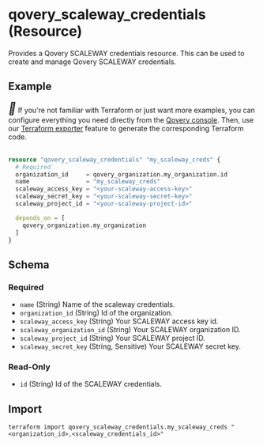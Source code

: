# qovery_scaleway_credentials (Resource)

Provides a Qovery SCALEWAY credentials resource. This can be used to create and manage Qovery SCALEWAY credentials.


## Example

<div class="alert alert-info">
  <i style="font-size:24px" class="fa">&#xf05a;</i> If you're not familiar with Terraform or just want more examples, you can configure everything you need directly from the <a href="https://console.qovery.com">Qovery console</a>. Then, use our <a href="https://hub.qovery.com/docs/using-qovery/configuration/environment/#terraform-exporter">Terraform exporter</a> feature to generate the corresponding Terraform code.
</div><br />

```terraform
resource "qovery_scaleway_credentials" "my_scaleway_creds" {
  # Required
  organization_id     = qovery_organization.my_organization.id
  name                = "my_scaleway_creds"
  scaleway_access_key = "<your-scaleway-access-key>"
  scaleway_secret_key = "<your-scaleway-secret-key>"
  scaleway_project_id = "<your-scaleway-project-id>"

  depends_on = [
    qovery_organization.my_organization
  ]
}
```

<!-- schema generated by tfplugindocs -->
## Schema

### Required

- `name` (String) Name of the scaleway credentials.
- `organization_id` (String) Id of the organization.
- `scaleway_access_key` (String) Your SCALEWAY access key id.
- `scaleway_organization_id` (String) Your SCALEWAY organization ID.
- `scaleway_project_id` (String) Your SCALEWAY project ID.
- `scaleway_secret_key` (String, Sensitive) Your SCALEWAY secret key.

### Read-Only

- `id` (String) Id of the SCALEWAY credentials.
## Import
```shell
terraform import qovery_scaleway_credentials.my_scaleway_creds "<organization_id>,<scaleway_credentials_id>"
```